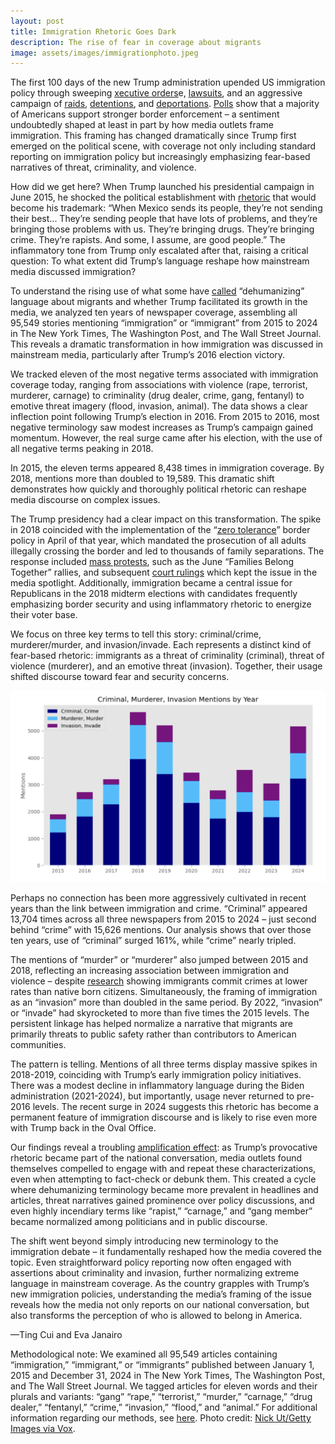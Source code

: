 ```yaml
---
layout: post
title: Immigration Rhetoric Goes Dark
description: The rise of fear in coverage about migrants
image: assets/images/immigrationphoto.jpeg
---
```


The first 100 days of the new Trump administration upended US immigration policy through sweeping <a href="https://www.nytimes.com/2025/04/28/us/politics/trump-executive-orders-immigration.html"><u>xecutive orders</u></a>e, <a href="https://abcnews.go.com/US/international-students-sue-after-trump-administration-terminates-legal/story?id=120822860"><u>lawsuits</u></a>, and an aggressive campaign of <a href="https://www.cnn.com/2025/05/03/us/cultural-events-canceled-trump-deportations"><u>raids</u></a>, <a href="https://www.washingtonpost.com/immigration/2025/05/04/trump-el-salvador-alien-enemies-act-venezuelans/"><u>detentions</u></a>, and <a href="https://www.nytimes.com/2025/05/02/us/abrego-garcia-mistakenly-deported.html"><u>deportations</u></a>. <a href="https://news.gallup.com/poll/647123/sharply-americans-curb-immigration.aspx"><u>Polls</u></a> show that a majority of Americans support stronger border enforcement – a sentiment undoubtedly shaped at least in part by how media outlets frame immigration. This framing has changed dramatically since Trump first emerged on the political scene, with coverage not only including standard reporting on immigration policy but increasingly emphasizing fear-based narratives of threat, criminality, and violence.

How did we get here? When Trump launched his presidential campaign in June 2015, he shocked the political establishment with <a href="https://www.washingtonpost.com/news/the-fix/wp/2017/06/16/theyre-rapists-presidents-trump-campaign-launch-speech-two-years-later-annotated/"><u>rhetoric</u></a> that would become his trademark: “When Mexico sends its people, they’re not sending their best... They’re sending people that have lots of problems, and they’re bringing those problems with us. They’re bringing drugs. They’re bringing crime. They’re rapists. And some, I assume, are good people.” The inflammatory tone from Trump only escalated after that, raising a critical question: To what extent did Trump’s language reshape how mainstream media discussed immigration?

To understand the rising use of what some have <a href="https://www.nbcnews.com/politics/donald-trump/trump-degrading-language-immigrants-rcna171120"><u>called</u></a> “dehumanizing” language about migrants and whether Trump facilitated its growth in the media, we analyzed ten years of newspaper coverage, assembling all 95,549 stories mentioning “immigration” or “immigrant” from 2015 to 2024 in The New York Times, The Washington Post, and The Wall Street Journal. This reveals a dramatic transformation in how immigration was discussed in mainstream media, particularly after Trump’s 2016 election victory.

We tracked eleven of the most negative terms associated with immigration coverage today, ranging from associations with violence (rape, terrorist, murderer, carnage) to criminality (drug dealer, crime, gang, fentanyl) to emotive threat imagery (flood, invasion, animal). The data shows a clear inflection point following Trump’s election in 2016. From 2015 to 2016, most negative terminology saw modest increases as Trump’s campaign gained momentum. However, the real surge came after his election, with the use of all negative terms peaking in 2018.

In 2015, the eleven terms appeared 8,438 times in immigration coverage. By 2018, mentions more than doubled to 19,589. This dramatic shift demonstrates how quickly and thoroughly political rhetoric can reshape media discourse on complex issues.

The Trump presidency had a clear impact on this transformation. The spike in 2018 coincided with the implementation of the “<a href="https://www.congress.gov/crs-product/R45266"><u>zero tolerance</u></a>” border policy in April of that year, which mandated the prosecution of all adults illegally crossing the border and led to thousands of family separations. The response included <a href="https://www.cnn.com/2018/06/29/us/families-belong-together-what-you-should-know"><u>mass protests</u></a>, such as the June “Families Belong Together” rallies, and subsequent <a href="https://www.justice.gov/archives/opa/pr/us-government-reaches-settlement-class-action-family-separation-case-seeking-injunctive#:~:text=On%20June%2026%2C%202018%2C%20the,reunification%20of%20families%20previously%20separated."><u>court rulings</u></a> which kept the issue in the media spotlight. Additionally, immigration became a central issue for Republicans in the 2018 midterm elections with candidates frequently emphasizing border security and using inflammatory rhetoric to energize their voter base.

We focus on three key terms to tell this story: criminal/crime, murderer/murder, and invasion/invade. Each represents a distinct kind of fear-based rhetoric: immigrants as a threat of criminality (criminal), threat of violence (murderer), and an emotive threat (invasion). Together, their usage shifted discourse toward fear and security concerns.



<p class="aligncenter">
 <img src="/assets/images/immigrationgraph.png" alt="" class="graph-image">
 </p>
 <style>
.aligncenter {
    text-align: center;
}
</style>

Perhaps no connection has been more aggressively cultivated in recent years than the link between immigration and crime. “Criminal” appeared 13,704 times across all three newspapers from 2015 to 2024 – just second behind “crime” with 15,626 mentions. Our analysis shows that over those ten years, use of “criminal” surged 161%, while “crime” nearly tripled.

The mentions of “murder” or “murderer” also jumped between 2015 and 2018, reflecting an increasing association between immigration and violence – despite <a href="https://www.npr.org/2024/03/08/1237103158/immigrants-are-less-likely-to-commit-crimes-than-us-born-americans-studies-find"><u>research</u></a> showing immigrants commit crimes at lower rates than native born citizens. Simultaneously, the framing of immigration as an “invasion” more than doubled in the same period. By 2022, “invasion” or “invade” had skyrocketed to more than five times the 2015 levels. The persistent linkage has helped normalize a narrative that migrants are primarily threats to public safety rather than contributors to American communities.

The pattern is telling. Mentions of all three terms display massive spikes in 2018-2019, coinciding with Trump’s early immigration policy initiatives. There was a modest decline in inflammatory language during the Biden administration (2021-2024), but importantly, usage never returned to pre-2016 levels. The recent surge in 2024 suggests this rhetoric has become a permanent feature of immigration discourse and is likely to rise even more with Trump back in the Oval Office.

Our findings reveal a troubling <a href="https://journals.sagepub.com/doi/10.1177/00027642221118264?icid=int.sj-abstract.citing-articles.26"><u>amplification effect</u></a>: as Trump’s provocative rhetoric became part of the national conversation, media outlets found themselves compelled to engage with and repeat these characterizations, even when attempting to fact-check or debunk them. This created a cycle where dehumanizing terminology became more prevalent in headlines and articles, threat narratives gained prominence over policy discussions, and even highly incendiary terms like “rapist,” “carnage,” and “gang member” became normalized among politicians and in public discourse.

The shift went beyond simply introducing new terminology to the immigration debate – it fundamentally reshaped how the media covered the topic. Even straightforward policy reporting now often engaged with assertions about criminality and invasion, further normalizing extreme language in mainstream coverage. As the country grapples with Trump’s new immigration policies, understanding the media’s framing of the issue reveals how the media not only reports on our national conversation, but also transforms the perception of who is allowed to belong in America.

—Ting Cui and Eva Janairo

Methodological note: We examined all 95,549 articles containing “immigration,” “immigrant,” or “immigrants” published between January 1, 2015 and December 31, 2024 in The New York Times, The Washington Post, and The Wall Street Journal. We tagged articles for eleven words and their plurals and variants: “gang” “rape,” “terrorist,” “murder,” “carnage,” “drug dealer,”  “fentanyl,” “crime,” “invasion,” “flood,” and “animal.” For additional information regarding our methods, see <a href="https://www.mediaandminorities.org/methods/"><u>here</u></a>. Photo credit: <a href="https://www.vox.com/politics/2023/12/15/24003401/biden-immigration-ukraine-israel-aid-border-security"><u>Nick Ut/Getty Images via Vox</u></a>.

